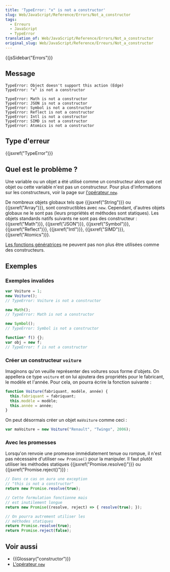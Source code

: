 ```yaml
---
title: 'TypeError: "x" is not a constructor'
slug: Web/JavaScript/Reference/Errors/Not_a_constructor
tags:
  - Erreurs
  - JavaScript
  - TypeError
translation_of: Web/JavaScript/Reference/Errors/Not_a_constructor
original_slug: Web/JavaScript/Reference/Erreurs/Not_a_constructor
---
```

{{jsSidebar("Errors")}}

## Message

```
TypeError: Object doesn't support this action (Edge)
TypeError: "x" is not a constructor

TypeError: Math is not a constructor
TypeError: JSON is not a constructor
TypeError: Symbol is not a constructor
TypeError: Reflect is not a constructor
TypeError: Intl is not a constructor
TypeError: SIMD is not a constructor
TypeError: Atomics is not a constructor
```

## Type d'erreur

{{jsxref("TypeError")}}

## Quel est le problème ?

Une variable ou un objet a été utilisé comme un constructeur alors que cet objet ou cette variable n'est pas un constructeur. Pour plus d'informations sur les constructeurs, voir la page sur [l'opérateur `new`](/fr/docs/Web/JavaScript/Reference/Opérateurs/L_opérateur_new).

De nombreux objets globaux tels que {{jsxref("String")}} ou {{jsxref("Array")}}, sont constructibles avec `new`. Cependant, d'autres objets globaux ne le sont pas (leurs propriétés et méthodes sont statiques). Les objets standards natifs suivants ne sont pas des constructeur : {{jsxref("Math")}}, {{jsxref("JSON")}}, {{jsxref("Symbol")}}, {{jsxref("Reflect")}}, {{jsxref("Intl")}}, {{jsxref("SIMD")}}, {{jsxref("Atomics")}}.

[Les fonctions génératrices](/fr/docs/Web/JavaScript/Reference/Instructions/function*) ne peuvent pas non plus être utilisées comme des constructeurs.

## Exemples

### Exemples invalides

```js example-bad
var Voiture = 1;
new Voiture();
// TypeError: Voiture is not a constructor

new Math();
// TypeError: Math is not a constructor

new Symbol();
// TypeError: Symbol is not a constructor

function* f() {};
var obj = new f;
// TypeError: f is not a constructor
```

### Créer un constructeur `voiture`

Imaginons qu'on veuille représenter des voitures sous forme d'objets. On appellera ce type `voiture` et on lui ajoutera des propriétés pour le fabricant, le modèle et l'année. Pour cela, on pourra écrire la fonction suivante :

```js
function Voiture(fabriquant, modèle, année) {
  this.fabriquant = fabriquant;
  this.modèle = modèle;
  this.année = année;
}
```

On peut désormais créer un objet `maVoiture` comme ceci :

```js
var maVoiture = new Voiture("Renault", "Twingo", 2006);
```

### Avec les promesses

Lorsqu'on renvoie une promesse immédiatement tenue ou rompue, il n'est pas nécessaire d'utiliser `new Promise()` pour la manipuler. Il faut plutôt utiliser les méthodes statiques {{jsxref("Promise.resolve()")}} ou {{jsxref("Promise.reject()")}} :

```js example-bad
// Dans ce cas on aura une exception
// "this is not a constructor"
return new Promise.resolve(true);
```

```js
// Cette formulation fonctionne mais
// est inutilement longue
return new Promise((resolve, reject) => { resolve(true); });

// On pourra autrement utiliser les
// méthodes statiques
return Promise.resolve(true);
return Promise.reject(false);
```

## Voir aussi

- {{Glossary("constructor")}}
- [L'opérateur `new`](/fr/docs/Web/JavaScript/Reference/Opérateurs/L_opérateur_new)
